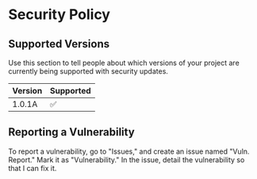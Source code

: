 # Security Policy

## Supported Versions

Use this section to tell people about which versions of your project are
currently being supported with security updates.

| Version | Supported          |
| ------- | ------------------ |
| 1.0.1A  | :white_check_mark: |

<!-- Red X = ": x :" (remove the spaces, of course) -->
<!-- Green Check = ": white_check_mark :" (remove the spaces, of course) -->
## Reporting a Vulnerability

To report a vulnerability, go to "Issues," and create an issue named "Vuln. Report." Mark it as "Vulnerability." In the issue, detail the vulnerability so that I can fix it.
